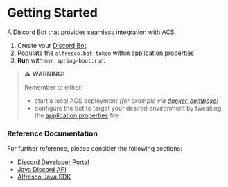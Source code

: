 # Getting Started

A Discord Bot that provides seamless integration with ACS.

1. Create your [Discord Bot](https://discordnet.dev/guides/getting_started/first-bot.html)
2. Populate the `alfresco.bot.token` within [application.properties](src/main/resources/application.properties)
3. **Run** with `mvn spring-boot:run`.

> ⚠ **WARNING:**
>
> Remember to either:
> - start a local ACS deployment _(for example
    via [docker-compose](https://github.com/Alfresco/acs-deployment/blob/master/docker-compose/docker-compose.yml))_
> - configure the bot to target your desired environment by tweaking
    the [application.properties](src/main/resources/application.properties) file

### Reference Documentation

For further reference, please consider the following sections:

* [Discord Developer Portal](https://discord.com/developers/docs/intro)
* [Java Discord API](https://github.com/DV8FromTheWorld/JDA)
* [Alfresco Java SDK](https://github.com/Alfresco/alfresco-java-sdk)